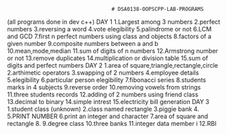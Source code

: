                                       # DSA0138-OOPSCPP-LAB-PROGRAMS
(all programs done in dev c++)
                                                  DAY 1
1.Largest among 3 numbers
2.perfect numbers
3.reversing a word
4.vote elegibility
5.palindrome or not
6.LCM and GCD
7.first n perfect numbers using class and objects
8.factors of a given number
9.composite numbers between a and b
10.mean,mode,median
11.sum of digits of n numbers
12.Armstrong number or not
13.remove duplicates
14.multiplication or division table
15.sum of digits and perfect numbers
                                              DAY 2
1.area of square,triangle,rectangle,circle
2.arthimetic operators
3.swapping of 2 numbers
4.employee details
5.elegibility
6.particular person elegibility
7.fibonacci series
8.students marks in 4 subjects
9.reverse order
10.removing vowels from strings
11.three students records
12.adding of 2 numbers using friend class
13.decimal to binary
14.simple intrest
15.electricity bill generation
                                                         DAY 3
 1.student class (unknown)
 2.class named rectangle
 3.piggie bank
 4.
 5.PRINT NUMBER
 6.print an integer and character
 7.area of square and rectangle
 8.
 9.degree class
 10.three banks
 11.integer data member i
 12.RBI
